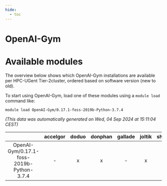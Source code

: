 ```yaml
---
hide:
  - toc
---
```


OpenAI-Gym
==========

# Available modules


The overview below shows which OpenAI-Gym installations are available per HPC-UGent Tier-2cluster, ordered based on software version (new to old).

To start using OpenAI-Gym, load one of these modules using a `module load` command like:

```shell
module load OpenAI-Gym/0.17.1-foss-2019b-Python-3.7.4
```

*(This data was automatically generated on Wed, 04 Sep 2024 at 15:11:04 CEST)*  

| |accelgor|doduo|donphan|gallade|joltik|shinx|skitty|
| :---: | :---: | :---: | :---: | :---: | :---: | :---: | :---: |
|OpenAI-Gym/0.17.1-foss-2019b-Python-3.7.4|-|x|x|-|x|-|x|
